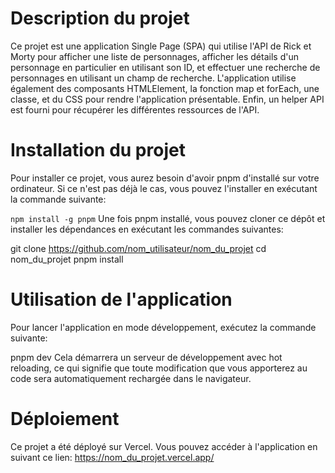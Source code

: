 # Description du projet #
Ce projet est une application Single Page (SPA) qui utilise l'API de Rick et Morty pour afficher une liste de personnages, afficher les détails d'un personnage en particulier en utilisant son ID, et effectuer une recherche de personnages en utilisant un champ de recherche. L'application utilise également des composants HTMLElement, la fonction map et forEach, une classe, et du CSS pour rendre l'application présentable. Enfin, un helper API est fourni pour récupérer les différentes ressources de l'API.


# Installation du projet #
Pour installer ce projet, vous aurez besoin d'avoir pnpm d'installé sur votre ordinateur. Si ce n'est pas déjà le cas, vous pouvez l'installer en exécutant la commande suivante:

```npm install -g pnpm```
Une fois pnpm installé, vous pouvez cloner ce dépôt et installer les dépendances en exécutant les commandes suivantes:

git clone https://github.com/nom_utilisateur/nom_du_projet
cd nom_du_projet
pnpm install

# Utilisation de l'application #
Pour lancer l'application en mode développement, exécutez la commande suivante:

pnpm dev
Cela démarrera un serveur de développement avec hot reloading, ce qui signifie que toute modification que vous apporterez au code sera automatiquement rechargée dans le navigateur.

# Déploiement #
Ce projet a été déployé sur Vercel. Vous pouvez accéder à l'application en suivant ce lien: https://nom_du_projet.vercel.app/
